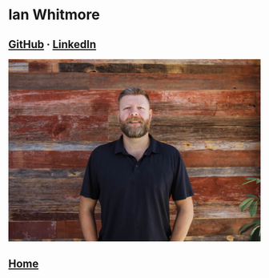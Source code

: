 # Ian Whitmore

## [GitHub](https://github.com/iwhitmor) &middot; [LinkedIn](https://www.linkedin.com/in/ianwhitmor/)

![Ian](/images/Ian.jpeg)

## [Home](https://mistidinzy.github.io/301-ProjectPlanning/)
